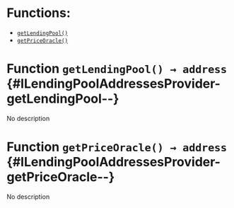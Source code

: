 

# Functions:
- [`getLendingPool()`](#ILendingPoolAddressesProvider-getLendingPool--)
- [`getPriceOracle()`](#ILendingPoolAddressesProvider-getPriceOracle--)


# Function `getLendingPool() → address` {#ILendingPoolAddressesProvider-getLendingPool--}
No description
# Function `getPriceOracle() → address` {#ILendingPoolAddressesProvider-getPriceOracle--}
No description

